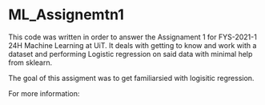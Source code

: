 # ML_Assignemtn1

This code was written in order to answer the Assignament 1 for FYS-2021-1 24H Machine Learning at UiT. It deals with getting to know and work with a dataset and performing Logistic regression on said data with minimal help from sklearn. 

The goal of this assigment was to get familiarsied with logisitic regression.

For more information: 
